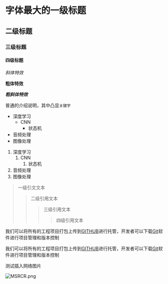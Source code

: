 
# 字体最大的一级标题

## 二级标题

### 三级标题

#### 四级标题

*斜体特效*

**粗体特效**

***粗斜体特效***

普通的介绍说明，其中凸显`关键字`

* 深度学习
	* CNN
		* 状态机
* 音频处理
* 图像处理


1. 深度学习
	1. CNN
		1. 状态机
2. 音频处理
3. 图像处理

> 一级引文文本
>> 二级引用文本
>>> 三级引用文本
>>>> 四级引用文本

我们可以将所有的工程项目打包上传到[GITHUB](https://www.github.com "GitHub官方网站")进行托管，开发者可以下载[Git](https://git-scm.com/downloads "Git下载入口")软件进行项目管理和版本控制

我们可以将所有的工程项目打包上传到[GITHUB][1]进行托管，开发者可以下载[Git][2]软件进行项目管理和版本控制

[1]:https://www.github.com "Github官方网站"
[2]:https://git-scm.com/downloads "Git下载入口"

测试插入网络图片

![MSRCR.png](https://i.loli.net/2021/11/25/kwWbqpJImjGi6YQ.png)

